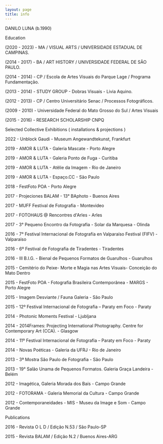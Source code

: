 ```yaml
---
layout: page
title: info
---
```

 
DANILO LUNA (b.1990) 

Education

(2020 - 2023) - MA / VISUAL ARTS / UNIVERSIDADE ESTADUAL DE CAMPINAS.

(2014 - 2017) - BA / ART HISTORY / UNIVERSIDADE FEDERAL DE SÃO PAULO.

(2014 - 2014) - CP / Escola de Artes Visuais do Parque Lage / Programa Fundamentação.

(2013 - 2014) - STUDY GROUP - Dobras Visuais - Livia Aquino.

(2012 - 2013) - CP / Centro Universitário Senac /  Processos Fotográficos.

(2009 - 2010) - Universidade Federal do Mato Grosso do Sul / Artes Visuais

(2015 - 2016) - RESEARCH SCHOLARSHIP CNPQ

Selected  Collective Exhibitions ( installations & projections )

2022 - Unblock Gaudi - Museum Angewandtekunst, Frankfurt

2019 - AMOR & LUTA - Galeria Mascate - Porto Alegre

2019 - AMOR & LUTA - Galeria Ponto de Fuga - Curitiba

2019 - AMOR & LUTA - Atêlie da Imagem - Rio de Janeiro

2019 -  AMOR & LUTA - Espaço.CC - São Paulo

2018 - FestFoto POA - Porto Alegre

2017 - Projeciones BALAM - 13° BAphoto - Buenos Aires

2017 - MUFF Festival de Fotografia - Montevideo 

2017 - FOTOHAUS @ Rencontres d'Arles - Arles

2017 - 3° Pequeno Encontro da Fotografia - Solar da Marquesa - Olinda

2016 - 7° Festival Internacional de Fotografía en Valparaíso Festival (FIFV) - Valparaiso

2016 - 6º Festival de Fotografia de Tiradentes - Tiradentes

2016 - III B.I.G. - Bienal de Pequenos Formatos de Guarulhos - Guarulhos

2015 - Cemitério do Peixe- Morte e Magia nas Artes Visuais- Conceição do Mato Dentro

2015 - FestFoto POA - Fotografia Brasileira Contemporânea - MARGS - Porto Alegre

2015 - Imagem Desviante / Fauna Galeria - São Paulo

2015 -  12º Festival Internacional de Fotografia – Paraty em Foco - Paraty

2014 - Photonic Moments Festival - Ljubljana

2014 - 2014Frames: Projecting International Photography. Centre for Contemporary Art (CCA). - Glasgow

2014 -  11º Festival Internacional de Fotografia – Paraty em Foco - Paraty

2014 - Novas Poéticas - Galeria da UFRJ - Rio de Janeiro

2013 - 3ª Mostra São Paulo de Fotografia - São Paulo

2013 - 19° Salão Unama de Pequenos Formatos. Galeria Graça Landeira - Belém

2012 - Imagética, Galeria Morada dos Baís - Campo Grande

2012 - FOTORAMA - Galeria Memorial da Cultura - Campo Grande

2012 - Contemporaneidades - MIS - Museu da Image e Som - Campo Grande

Publications

2016 - Revista O L D / Edição N.53 / São Paulo-SP

2015 - Revista BALAM / Edição N.2 / Buenos Aires-ARG



